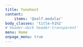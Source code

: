 ```yaml
---
title: Yunohost
content:
    items: '@self.modular'
body_classes: 'title-h1h2'
# header-dark header-transparent'
menu: Home
onpage_menu: true
---
```


